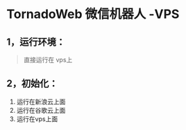 TornadoWeb 微信机器人 -VPS
=========

1，运行环境： 
-------------
>直接运行在 vps上

2，初始化：
-------------

1.  运行在新浪云上面
2.  运行在谷歌云上面
3.  运行在vps上面

